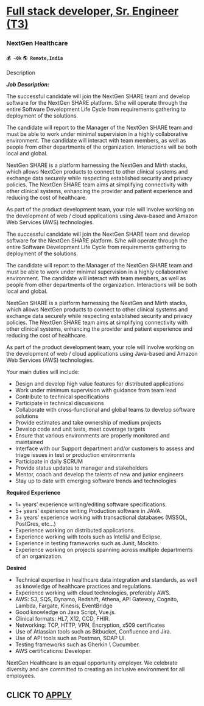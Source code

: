 # [Full stack developer, Sr. Engineer (T3)](https://www.remotewlb.com/apply/full-stack-developer-sr-engineer-t3)  
### NextGen Healthcare  
#### `💰 ~0k` `🌎 Remote,India`  

Description

_**Job Description:**_

The successful candidate will join the NextGen SHARE team and develop software for the NextGen SHARE platform. S/he will operate through the entire Software Development Life Cycle from requirements gathering to deployment of the solutions.  
  
The candidate will report to the Manager of the NextGen SHARE team and must be able to work under minimal supervision in a highly collaborative environment. The candidate will interact with team members, as well as people from other departments of the organization. Interactions will be both local and global.  
  
NextGen SHARE is a platform harnessing the NextGen and Mirth stacks, which allows NextGen products to connect to other clinical systems and exchange data securely while respecting established security and privacy policies. The NextGen SHARE team aims at simplifying connectivity with other clinical systems, enhancing the provider and patient experience and reducing the cost of healthcare.  
  
As part of the product development team, your role will involve working on the development of web / cloud applications using Java-based and Amazon Web Services (AWS) technologies.

The successful candidate will join the NextGen SHARE team and develop software for the NextGen SHARE platform. S/he will operate through the entire Software Development Life Cycle from requirements gathering to deployment of the solutions.

The candidate will report to the Manager of the NextGen SHARE team and must be able to work under minimal supervision in a highly collaborative environment. The candidate will interact with team members, as well as people from other departments of the organization. Interactions will be both local and global.

NextGen SHARE is a platform harnessing the NextGen and Mirth stacks, which allows NextGen products to connect to other clinical systems and exchange data securely while respecting established security and privacy policies. The NextGen SHARE team aims at simplifying connectivity with other clinical systems, enhancing the provider and patient experience and reducing the cost of healthcare.

As part of the product development team, your role will involve working on the development of web / cloud applications using Java-based and Amazon Web Services (AWS) technologies.

Your main duties will include:

  * Design and develop high value features for distributed applications
  * Work under minimum supervision with guidance from team lead
  * Contribute to technical specifications
  * Participate in technical discussions
  * Collaborate with cross-functional and global teams to develop software solutions
  * Provide estimates and take ownership of medium projects
  * Develop code and unit tests, meet coverage targets
  * Ensure that various environments are properly monitored and maintained
  * Interface with our Support department and/or customers to assess and triage issues in test or production environments
  * Participate in daily SCRUM
  * Provide status updates to manager and stakeholders
  * Mentor, coach and develop the talents of new and junior engineers
  * Stay up to date with emerging software trends and technologies

 **Required Experience**

  * 1+ years’ experience writing/editing software specifications. 
  * 5+ years’ experience writing Production software in JAVA. 
  * 3+ years’ experience working with transactional databases (MSSQL, PostGres, etc...) 
  * Experience working on distributed applications. 
  * Experience working with tools such as IntelliJ and Eclipse. 
  * Experience in testing frameworks such as Junit, Mockito. 
  * Experience working on projects spanning across multiple departments of an organization. 

**Desired**

  * Technical expertise in healthcare data integration and standards, as well as knowledge of healthcare practices and regulations. 
  * Experience working with cloud technologies, preferably AWS. 
  * AWS: S3, SQS, Dynamo, Redshift, Athena, API Gateway, Cognito, Lambda, Fargate, Kinesis, EventBridge 
  * Good knowledge on Java Script, Vue.js.
  * Clinical formats: HL7, X12, CCD, FHIR. 
  * Networking: TCP, HTTP, VPN, Encryption, x509 certificates 
  * Use of Atlassian tools such as Bitbucket, Confluence and Jira. 
  * Use of API tools such as Postman, SOAP UI. 
  * Testing frameworks such as Gherkin \ Cucumber. 
  * AWS certifications: Developer.

NextGen Healthcare is an equal opportunity employer. We celebrate diversity and are committed to creating an inclusive environment for all employees.

  
## CLICK TO [APPLY](https://www.remotewlb.com/apply/full-stack-developer-sr-engineer-t3)


